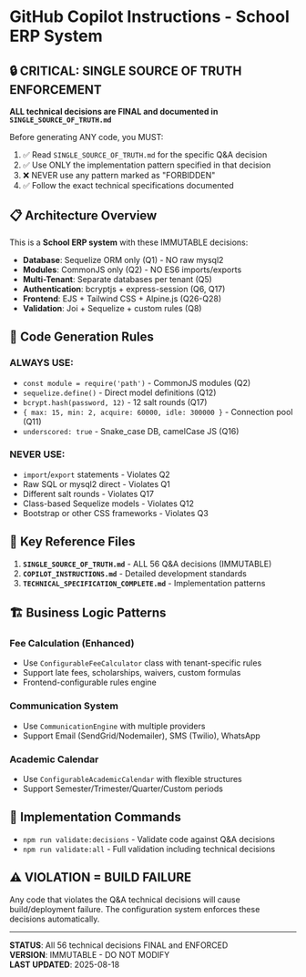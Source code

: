 # GitHub Copilot Instructions - School ERP System

## 🔒 CRITICAL: SINGLE SOURCE OF TRUTH ENFORCEMENT

**ALL technical decisions are FINAL and documented in `SINGLE_SOURCE_OF_TRUTH.md`**

Before generating ANY code, you MUST:

1. ✅ Read `SINGLE_SOURCE_OF_TRUTH.md` for the specific Q&A decision
2. ✅ Use ONLY the implementation pattern specified in that decision
3. ❌ NEVER use any pattern marked as "FORBIDDEN"
4. ✅ Follow the exact technical specifications documented

## 📋 Architecture Overview

This is a **School ERP system** with these IMMUTABLE decisions:

- **Database**: Sequelize ORM only (Q1) - NO raw mysql2
- **Modules**: CommonJS only (Q2) - NO ES6 imports/exports  
- **Multi-Tenant**: Separate databases per tenant (Q5)
- **Authentication**: bcryptjs + express-session (Q6, Q17)
- **Frontend**: EJS + Tailwind CSS + Alpine.js (Q26-Q28)
- **Validation**: Joi + Sequelize + custom rules (Q8)

## 🚨 Code Generation Rules

### ALWAYS USE:
- `const module = require('path')` - CommonJS modules (Q2)
- `sequelize.define()` - Direct model definitions (Q12)
- `bcrypt.hash(password, 12)` - 12 salt rounds (Q17)
- `{ max: 15, min: 2, acquire: 60000, idle: 300000 }` - Connection pool (Q11)
- `underscored: true` - Snake_case DB, camelCase JS (Q16)

### NEVER USE:
- `import`/`export` statements - Violates Q2
- Raw SQL or mysql2 direct - Violates Q1  
- Different salt rounds - Violates Q17
- Class-based Sequelize models - Violates Q12
- Bootstrap or other CSS frameworks - Violates Q3

## 📁 Key Reference Files

1. **`SINGLE_SOURCE_OF_TRUTH.md`** - ALL 56 Q&A decisions (IMMUTABLE)
2. **`COPILOT_INSTRUCTIONS.md`** - Detailed development standards
3. **`TECHNICAL_SPECIFICATION_COMPLETE.md`** - Implementation patterns

## 🏗️ Business Logic Patterns

### Fee Calculation (Enhanced)
- Use `ConfigurableFeeCalculator` class with tenant-specific rules
- Support late fees, scholarships, waivers, custom formulas
- Frontend-configurable rules engine

### Communication System  
- Use `CommunicationEngine` with multiple providers
- Support Email (SendGrid/Nodemailer), SMS (Twilio), WhatsApp

### Academic Calendar
- Use `ConfigurableAcademicCalendar` with flexible structures
- Support Semester/Trimester/Quarter/Custom periods

## 🔧 Implementation Commands

- `npm run validate:decisions` - Validate code against Q&A decisions
- `npm run validate:all` - Full validation including technical decisions

## ⚠️ VIOLATION = BUILD FAILURE

Any code that violates the Q&A technical decisions will cause build/deployment failure. The configuration system enforces these decisions automatically.

---

**STATUS**: All 56 technical decisions FINAL and ENFORCED  
**VERSION**: IMMUTABLE - DO NOT MODIFY  
**LAST UPDATED**: 2025-08-18
